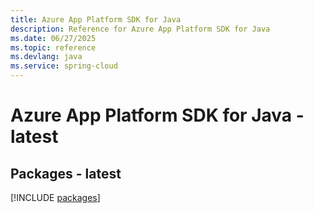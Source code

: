 ```yaml
---
title: Azure App Platform SDK for Java
description: Reference for Azure App Platform SDK for Java
ms.date: 06/27/2025
ms.topic: reference
ms.devlang: java
ms.service: spring-cloud
---
```

# Azure App Platform SDK for Java - latest
## Packages - latest
[!INCLUDE [packages](app-platform-index.md)]